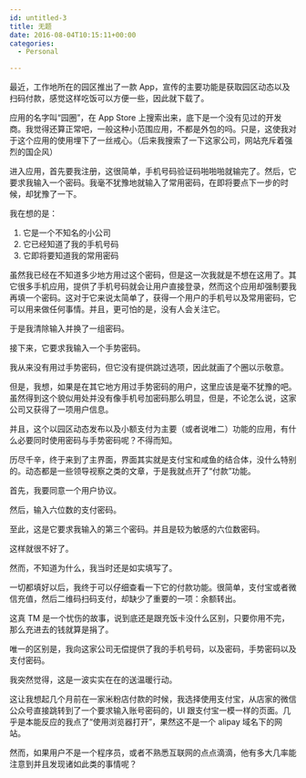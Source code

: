 ```yaml
---
id: untitled-3
title: 无题
date: 2016-08-04T10:15:11+00:00
categories:
  - Personal

---
```




最近，工作地所在的园区推出了一款 App，宣传的主要功能是获取园区动态以及扫码付款，感觉这样吃饭可以方便一些，因此就下载了。

应用的名字叫“园圈”，在 App Store 上搜索出来，底下是一个没有见过的开发商。我觉得还算正常吧，一般这种小范围应用，不都是外包的吗。只是，这使我对于这个应用的使用埋下了一丝戒心。（后来我搜索了一下这家公司，网站充斥着强烈的国企风）

进入应用，首先要我注册，这很简单，手机号码验证码啪啪啪就输完了。然后，它要求我输入一个密码。我毫不犹豫地就输入了常用密码，在即将要点下一步的时候，却犹豫了一下。

<!--more-->

我在想的是：

  1. 它是一个不知名的小公司
  2. 它已经知道了我的手机号码
  3. 它即将要知道我的常用密码

虽然我已经在不知道多少地方用过这个密码，但是这一次我就是不想在这用了。其它很多手机应用，提供了手机号码就会让用户直接登录，然而这个应用却强制要我再填一个密码。这对于它来说太简单了，获得一个用户的手机号以及常用密码，它可以用来做任何事情。并且，更可怕的是，没有人会关注它。

于是我清除输入并换了一组密码。

接下来，它要求我输入一个手势密码。

我从来没有用过手势密码，但它没有提供跳过选项，因此就画了个圈以示敬意。

但是，我想，如果是在其它地方用过手势密码的用户，这里应该是毫不犹豫的吧。虽然得到这个貌似用处并没有像手机号加密码那么明显，但是，不论怎么说，这家公司又获得了一项用户信息。

并且，这个以园区动态发布以及小额支付为主要（或者说唯二）功能的应用，有什么必要同时使用密码与手势密码呢？不得而知。

历尽千辛，终于来到了主界面，界面其实就是支付宝和咸鱼的结合体，没什么特别的。动态都是一些领导视察之类的文章，于是我就点开了“付款”功能。

首先，我要同意一个用户协议。

然后，输入六位数的支付密码。

至此，这是它要求我输入的第三个密码。并且是较为敏感的六位数密码。

这样就很不好了。

然而，不知道为什么，我当时还是如实填写了。

一切都填好以后，我终于可以仔细查看一下它的付款功能。很简单，支付宝或者微信充值，然后二维码扫码支付，却缺少了重要的一项：余额转出。

这真 TM 是一个忧伤的故事，说到底还是跟充饭卡没什么区别，只要你用不完，那么充进去的钱就算是捐了。

唯一的区别是，我向这家公司无偿提供了我的手机号码，以及密码，手势密码以及支付密码。

我突然觉得，这是一波实实在在的送温暖行动。

这让我想起几个月前在一家米粉店付款的时候，我选择使用支付宝，从店家的微信公众号直接跳转到了一个要求输入账号密码的，UI 跟支付宝一模一样的页面。几乎是本能反应的我点了“使用浏览器打开”，果然这不是一个 alipay 域名下的网站。

然而，如果用户不是一个程序员，或者不熟悉互联网的点点滴滴，他有多大几率能注意到并且发现诸如此类的事情呢？
